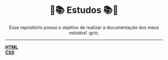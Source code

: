 <div align="center">
    <h1> &#128156&#128218 Estudos &#128218&#128156 </h1>
</div>

<body>

<div align="center">
    Esse repositório possui o objetivo de realizar a documentação dos meus estudos! :grin;
</div>

<hr>

[**HTML**](HTML/HTML.md) <br>
[**CSS**](CSS/CSS.md)

<body>
